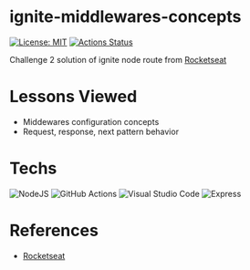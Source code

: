 # ignite-middlewares-concepts

[![License: MIT](https://img.shields.io/badge/License-MIT-red.svg)](https://opensource.org/licenses/MIT) [![Actions Status](https://github.com/waldemarnt/node-typescript-api/workflows/Complete%20workflow/badge.svg)](https://github.com/YuriWitney/ignite-middlewares-concepts/actions)

Challenge 2 solution of ignite node route from [Rocketseat](https://app.rocketseat.com.br/) 

# Lessons Viewed

- Middewares configuration concepts
- Request, response, next pattern behavior

# Techs

![NodeJS](https://img.shields.io/badge/node.js-6DA55F?style=for-the-badge&logo=node.js&logoColor=white) ![GitHub Actions](https://img.shields.io/badge/githubactions-%232671E5.svg?style=for-the-badge&logo=githubactions&logoColor=white) ![Visual Studio Code](https://img.shields.io/badge/VisualStudioCode-0078d7.svg?style=for-the-badge&logo=visual-studio-code&logoColor=white) ![Express](https://img.shields.io/badge/Express.js-000000?style=for-the-badge&logo=express&logoColor=white)

# References

- [Rocketseat](https://app.rocketseat.com.br/)

